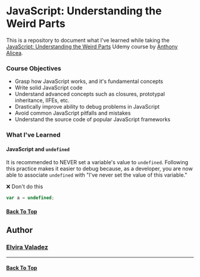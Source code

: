 # JavaScript: Understanding the Weird Parts

This is a repository to document what I've learned while taking the [JavaScript: Understanding the Weird Parts](https://www.udemy.com/course/understand-javascript/) Udemy course by [Anthony Alicea](https://www.udemy.com/course/understand-javascript/#instructor-1).

### Course Objectives
- Grasp how JavaScript works, and it's fundamental concepts
- Write solid JavaScript code
- Understand advanced concepts such as closures, prototypal inheritance, IIFEs, etc.
- Drastically improve ability to debug problems in JavaScript
- Avoid common JavaScript pitfalls and mistakes
- Understand the source code of popular JavaScript frameworks

### What I've Learned

#### JavaScript and `undefined`
It is recommended to NEVER set a variable's value to `undefined`. Following this practice makes it easier to debug because, as a developer, you are now able to associate `undefined` with "I've never set the value of this variable."

❌ Don't do this️
```js
var a = undefined;
```

#### [Back To Top](#javascript-understanding-the-weird-parts)

## Author

### [Elvira Valadez](https://github.com/elviravaladez)

---

#### [Back To Top](#javascript-understanding-the-weird-parts)